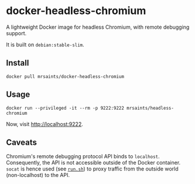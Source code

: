 # docker-headless-chromium

A lightweight Docker image for headless Chromium, with remote debugging support.

It is built on `debian:stable-slim`.


## Install

```
docker pull mrsaints/docker-headless-chromium
```


## Usage

```
docker run --privileged -it --rm -p 9222:9222 mrsaints/headless-chromium
```

Now, visit [http://localhost:9222](http://localhost:9222).


## Caveats

Chromium's remote debugging protocol API binds to `localhost`.
Consequently, the API is not accessible outside of the Docker container.
`socat` is hence used (see [`run.sh`](run.sh)) to proxy traffic from the outside world (non-localhost) to the API.
